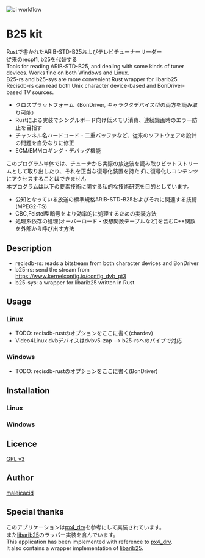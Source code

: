 ![ci workflow](https://github.com/kazuki0824/b25-kit-rs/actions/workflows/rust.yml/badge.svg)

B25 kit
====
Rustで書かれたARIB-STD-B25およびテレビチューナーリーダー  
従来のrecpt1, b25を代替する  
Tools for reading ARIB-STD-B25, and dealing with some kinds of tuner devices. Works fine on both Windows and Linux.  
B25-rs and b25-sys are more convenient Rust wrapper for libarib25. Recisdb-rs can read both Unix character device-based and BonDriver-based TV sources. 
- クロスプラットフォーム（BonDriver, キャラクタデバイス型の両方を読み取り可能）
- Rustによる実装でシングルボード向け低メモリ消費、連続録画時のエラー防止を目指す
- チャンネル名ハードコード・二重バッファなど、従来のソフトウェアの設計の問題を自分なりに修正
- ECM/EMMロギング・デバッグ機能

このプログラム単体では、チューナから実際の放送波を読み取りビットストリームとして取り出したり、それを正当な復号化装置を持たずに復号化しコンテンツにアクセスすることはできません  
本プログラムは以下の要素技術に関する私的な技術研究を目的としています。
- 公知となっている放送の標準規格ARIB-STD-B25およびそれに関連する技術(MPEG2-TS)
- CBC,Feistel型暗号をより効率的に処理するための実装方法
- 処理系依存の処理(オーバーロード・仮想関数テーブルなど)を含むC++関数を外部から呼び出す方法


## Description
- recisdb-rs: reads a bitstream from both character devices and BonDriver
- b25-rs: send the stream from https://www.kernelconfig.io/config_dvb_pt3
- b25-sys: a wrapper for libarib25 written in Rust


## Usage
### Linux
- TODO: recisdb-rustのオプションをここに書く(chardev)
- Video4Linux dvbデバイスはdvbv5-zap --> b25-rsへのパイプで対応
### Windows
- TODO: recisdb-rustのオプションをここに書く(BonDriver)

## Installation
### Linux
### Windows

## Licence
[GPL v3](https://github.com/kazuki0824/b25-kit-rs/blob/master/LICENSE)

## Author
[maleicacid](https://github.com/kazuki0824)

## Special thanks
このアプリケーションは[px4_drv](https://github.com/nns779/px4_drv)を参考にして実装されています。  
また[libarib25](https://github.com/stz2012/libarib25)のラッパー実装を含んでいます。  
This application has been implemented with reference to [px4_drv](https://github.com/nns779/px4_drv).  
It also contains a wrapper implementation of [libarib25](https://github.com/stz2012/libarib25).
